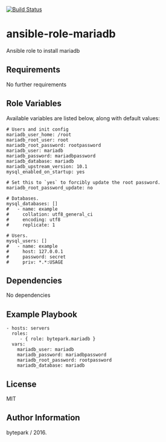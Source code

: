 [![Build Status](https://travis-ci.org/bytepark/ansible-role-mariadb.svg?branch=master)](https://travis-ci.org/bytepark/ansible-role-mariadb)

ansible-role-mariadb
=========

Ansible role to install mariadb

Requirements
------------

No further requirements

Role Variables
--------------

Available variables are listed below, along with default values:

	# Users and init config
	mariadb_user_home: /root
	mariadb_root_user: root
	mariadb_root_password: rootpassword
	mariadb_user: mariadb
	mariadb_password: mariadbpassword
	mariadb_database: mariadb
	mariadb_upstream_version: 10.1
	mysql_enabled_on_startup: yes

	# Set this to `yes` to forcibly update the root password.
	mariadb_root_password_update: no

	# Databases.
	mysql_databases: []
	#   - name: example
	#     collation: utf8_general_ci
	#     encoding: utf8
	#     replicate: 1

	# Users.
	mysql_users: []
	#   - name: example
	#     host: 127.0.0.1
	#     password: secret
	#     priv: *.*:USAGE


Dependencies
------------

No dependencies

Example Playbook
----------------

    - hosts: servers
      roles:
         - { role: bytepark.mariadb }
      vars:
      	mariadb_user: mariadb
	  	mariadb_password: mariadbpassword
		mariadb_root_password: rootpassword
		mariadb_database: mariadb

License
-------

MIT

Author Information
------------------

bytepark / 2016.
